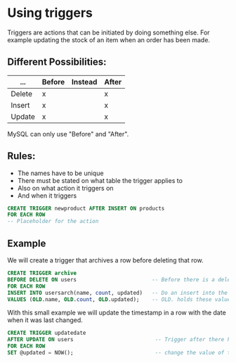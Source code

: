 # Using triggers

Triggers are actions that can be initiated by doing something else. For example updating the stock of an item when an order has been made.

## Different Possibilities:

| ... | Before | Instead | After |
| --- | --- | --- | --- |
| Delete | x |  | x |
| Insert | x |  | x |
| Update | x |  | x |

MySQL can only use "Before" and "After".

## Rules:

* The names have to be unique
* There must be stated on what table the trigger applies to
* Also on what action it triggers on
* And when it triggers

```sql
CREATE TRIGGER newproduct AFTER INSERT ON products
FOR EACH ROW
-- Placeholder for the action
```

## Example

We will create a trigger that archives a row before deleting that row.

```sql
CREATE TRIGGER archive                     
BEFORE DELETE ON users                        -- Before there is a delete on the table "users"
FOR EACH ROW
INSERT INTO usersarch(name, count, updated)   -- Do an insert into the archive table with the values that will be deleted
VALUES (OLD.name, OLD.count, OLD.updated);    -- OLD. holds these values
```

With this small example we will update the timestamp in a row with the date when it was last changed.

```sql
CREATE TRIGGER updatedate
AFTER UPDATE ON users                          -- Trigger after there has been an update to the table "users"
FOR EACH ROW                                  
SET @updated = NOW();                          -- change the value of the row that has been updated to NOW() (Current date/time)
```

